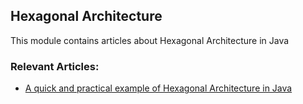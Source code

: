 ## Hexagonal Architecture

This module contains articles about Hexagonal Architecture in Java

### Relevant Articles:
- [A quick and practical example of Hexagonal Architecture in Java](https://www.baeldung.com/?p=194269)
